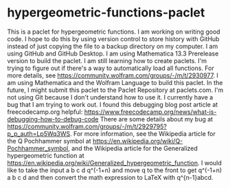 # hypergeometric-functions-paclet
 This is a paclet for hypergeometric functions.
 I am working on writing good code.
 I hope to do this by using version control to store history with GitHub instead of just copying the file to a backup directory on my computer. I am using GitHub and GitHub Desktop.
 I am using Mathematica 13.3 Prerelease version to build the paclet.
 I am still learning how to create paclets.
 I'm trying to figure out if there's a way to automatically load all functions. For more details, see https://community.wolfram.com/groups/-/m/t/2930977.
 I am using Mathematica and the Wolfram Language to build this paclet.
 In the future, I might submit this paclet to the Paclet Repository at paclets.com.
 I'm not using Git because I don't understand how to use it.
 I currently have a bug that I am trying to work out.
 I found this debugging blog post article at freecodecamp.org helpful: https://www.freecodecamp.org/news/what-is-debugging-how-to-debug-code
 There are some details about my bug at https://community.wolfram.com/groups/-/m/t/2929795?p_p_auth=Lp5Wq3WS.
 For more information, see the Wikipedia article for the Q Pochhammer symbol at https://en.wikipedia.org/wiki/Q-Pochhammer_symbol, and the Wikipedia article for the Generalized hypergeometric function at https://en.wikipedia.org/wiki/Generalized_hypergeometric_function.
 I would like to take the input a b c d q^(-1+n) and move q to the front to get q^(-1+n) a b c d and then convert the math expression to LaTeX with q^{n-1}abcd.
 